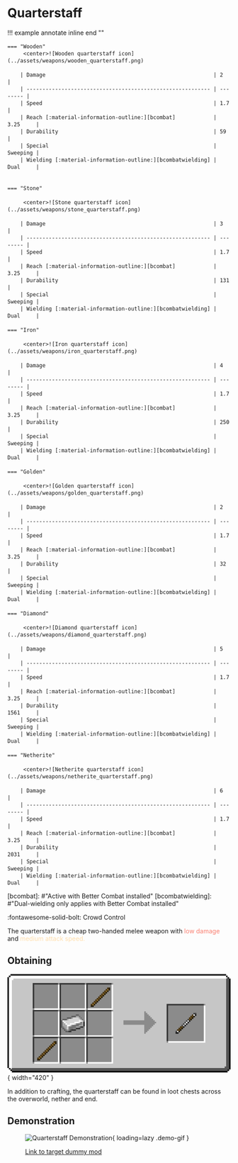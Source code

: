 # Quarterstaff

!!! example annotate inline end ""

    === "Wooden"
         <center>![Wooden quarterstaff icon](../assets/weapons/wooden_quarterstaff.png)

        | Damage                                                     | 2        |
        | ---------------------------------------------------------- | -------- |
        | Speed                                                      | 1.7      |
        | Reach [:material-information-outline:][bcombat]            | 3.25     |
        | Durability                                                 | 59       |
        | Special                                                    | Sweeping |
        | Wielding [:material-information-outline:][bcombatwielding] | Dual     |


    === "Stone"

         <center>![Stone quarterstaff icon](../assets/weapons/stone_quarterstaff.png)

        | Damage                                                     | 3        |
        | ---------------------------------------------------------- | -------- |
        | Speed                                                      | 1.7      |
        | Reach [:material-information-outline:][bcombat]            | 3.25     |
        | Durability                                                 | 131      |
        | Special                                                    | Sweeping |
        | Wielding [:material-information-outline:][bcombatwielding] | Dual     |

    === "Iron"

         <center>![Iron quarterstaff icon](../assets/weapons/iron_quarterstaff.png)

        | Damage                                                     | 4        |
        | ---------------------------------------------------------- | -------- |
        | Speed                                                      | 1.7      |
        | Reach [:material-information-outline:][bcombat]            | 3.25     |
        | Durability                                                 | 250      |
        | Special                                                    | Sweeping |
        | Wielding [:material-information-outline:][bcombatwielding] | Dual     |

    === "Golden"

         <center>![Golden quarterstaff icon](../assets/weapons/golden_quarterstaff.png)

        | Damage                                                     | 2        |
        | ---------------------------------------------------------- | -------- |
        | Speed                                                      | 1.7      |
        | Reach [:material-information-outline:][bcombat]            | 3.25     |
        | Durability                                                 | 32       |
        | Special                                                    | Sweeping |
        | Wielding [:material-information-outline:][bcombatwielding] | Dual     |

    === "Diamond"

         <center>![Diamond quarterstaff icon](../assets/weapons/diamond_quarterstaff.png)

        | Damage                                                     | 5        |
        | ---------------------------------------------------------- | -------- |
        | Speed                                                      | 1.7      |
        | Reach [:material-information-outline:][bcombat]            | 3.25     |
        | Durability                                                 | 1561     |
        | Special                                                    | Sweeping |
        | Wielding [:material-information-outline:][bcombatwielding] | Dual     |

    === "Netherite"

         <center>![Netherite quarterstaff icon](../assets/weapons/netherite_quarterstaff.png)

        | Damage                                                     | 6        |
        | ---------------------------------------------------------- | -------- |
        | Speed                                                      | 1.7      |
        | Reach [:material-information-outline:][bcombat]            | 3.25     |
        | Durability                                                 | 2031     |
        | Special                                                    | Sweeping |
        | Wielding [:material-information-outline:][bcombatwielding] | Dual     |

[bcombat]: #"Active with Better Combat installed"
[bcombatwielding]: #"Dual-wielding only applies with Better Combat installed"

:fontawesome-solid-bolt: Crowd Control

The quarterstaff is a cheap two-handed melee weapon with <span style="color:salmon">low damage</span> and <span style="color:navajowhite">medium attack speed.</span>

## Obtaining

![Quarterstaff Recipe](../assets/recipes/recipe_quarterstaff.png){ width="420" }

In addition to crafting, the quarterstaff can be found in loot chests across the overworld, nether and end.

## Demonstration

<figure markdown>

![Quarterstaff Demonstration](../assets/gifs/quarterstaff.gif){ loading=lazy .demo-gif }

  <figcaption><a href="https://modrinth.com/datapack/hit-the-dummy">Link to target dummy mod</figcaption>
</figure>
